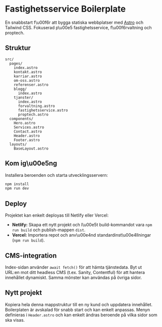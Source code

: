 # Fastighetsservice Boilerplate

En snabbstart f\u00f6r att bygga statiska webbplatser med [Astro](https://astro.build/) och Tailwind CSS. Fokuserad p\u00e5 fastighetsservice, f\u00f6rvaltning och proptech.

## Struktur

```
src/
  pages/
    index.astro
    kontakt.astro
    karriar.astro
    om-oss.astro
    referenser.astro
    blogg/
      index.astro
    tjanster/
      index.astro
      forvaltning.astro
      fastighetsservice.astro
      proptech.astro
  components/
    Hero.astro
    Services.astro
    Contact.astro
    Header.astro
    Footer.astro
  layouts/
    BaseLayout.astro
```

## Kom ig\u00e5ng

Installera beroenden och starta utvecklingsservern:

```bash
npm install
npm run dev
```

## Deploy

Projektet kan enkelt deployas till Netlify eller Vercel:

- **Netlify:** Skapa ett nytt projekt och l\u00e5t build-kommandot vara `npm run build` och publish-mappen `dist`.
- **Vercel:** Importera repot och anv\u00e4nd standardinst\u00e4llningar (`npm run build`).

## CMS-integration

Index-sidan använder `await fetch()` för att hämta tjänstedata. Byt ut URL:en mot ditt headless CMS (t.ex. Sanity, Contentful) för att hantera innehållet dynamiskt. Samma mönster kan användas på övriga sidor.

## Nytt projekt

Kopiera hela denna mappstruktur till en ny kund och uppdatera innehållet. Boilerplaten är avskalad för snabb start och kan enkelt anpassas. Menyn definieras i `Header.astro` och kan enkelt ändras beroende på vilka sidor som ska visas.
